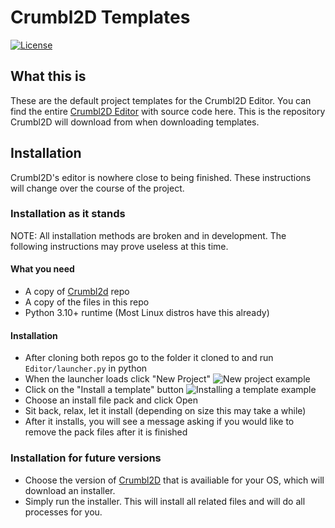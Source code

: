 # Crumbl2D Templates
[![License](https://img.shields.io/:license-gplv2-green.svg)](https://tldrlegal.com/license/gnu-general-public-license-v2)
## What this is
These are the default project templates for the Crumbl2D Editor. You can find the entire [Crumbl2D Editor](https://github.com/Crumbl-Studios/CrumblEngine) with source code here. This is the repository Crumbl2D will download from when downloading templates.
## Installation
Crumbl2D's editor is nowhere close to being finished. These instructions will change over the course of the project.
### Installation as it stands
NOTE: All installation methods are broken and in development. The following instructions may prove useless at this time.
#### What you need
- A copy of [Crumbl2d](https://github.com/Crumbl-Studios/CrumblEngine) repo
- A copy of the files in this repo
- Python 3.10+ runtime (Most Linux distros have this already)
#### Installation
- After cloning both repos go to the folder it cloned to and run `Editor/launcher.py` in python
- When the launcher loads click "New Project"
![New project example](https://github.com/Crumbl-Studios/CrumblEngineEditorTemplates/blob/d8328d222a8b3325d7c766a0830d640efa28fd6b/newProjectInstall.png)
- Click on the "Install a template" button
![Installing a template example](https://github.com/Crumbl-Studios/CrumblEngineEditorTemplates/blob/473ab5ed94bee675afcc47c6ef9fc191cc178842/InstallProducts.png)
- Choose an install file pack and click Open
- Sit back, relax, let it install (depending on size this may take a while)
- After it installs, you will see a message asking if you would like to remove the pack files after it is finished
### Installation for future versions
- Choose the version of [Crumbl2D](https://github.com/Crumbl-Studios/CrumblEngine) that is availiable for your OS, which will download an installer.
- Simply run the installer. This will install all related files and will do all processes for you.
